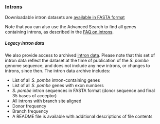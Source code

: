 ### Introns

Downloadable intron datasets are [available in FASTA format](/latest_release/genome_sequence_and_features/fasta_format)


Note that you can also use the Advanced Search to find all genes
containing introns, as described in the 
[FAQ on introns](/faq/how-can-i-retrieve-intron-coordinates-or-sequences).

##### Legacy intron data

We also provide access to archived [intron data](https://www.pombase.org/data/archive/Intron_Data/OLD/).
Please note that this set of intron data reflect the dataset at the
time of publication of the *S. pombe* genome sequence, and does not
include any new introns, or changes to introns, since then. The
intron data archive includes:

-   List of all *S. pombe* intron-containing genes
-   List of all *S. pombe* genes with exon numbers
-   *S. pombe* intron sequences in FASTA format (donor
    sequence and final 35 bases of acceptor)
-   All introns with branch site aligned
-   Donor frequency
-   Branch frequency
-   A README file is available with additional descriptions of file
    contents
